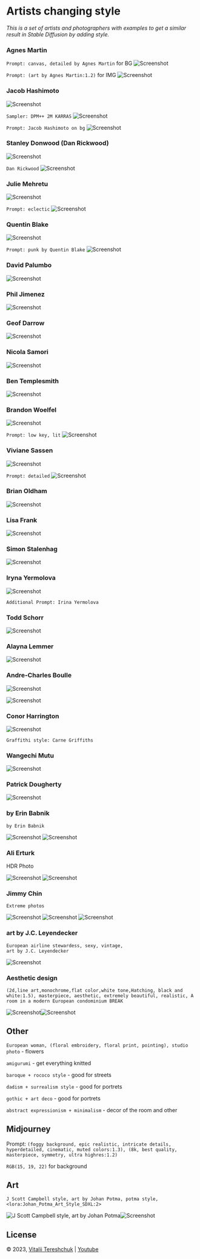 # Artists changing style

*This is a set of artists and photographers with examples to get a similar result in Stable Diffusion by adding style.*

### Agnes Martin

```Prompt: canvas, detailed by Agnes Martin``` for BG
![Screenshot](images/Agnes-Martin01.jpg)

```Prompt: (art by Agnes Martin:1.2)``` for IMG
![Screenshot](images/Agnes-Martin02.jpg)



### Jacob Hashimoto

![Screenshot](images/Jacob-Hashimoto01.jpg)

```Sampler: DPM++ 2M KARRAS```
![Screenshot](images/Jacob-Hashimoto02.jpg)

```Prompt: Jacob Hashimoto on bg```
![Screenshot](images/Jacob-Hashimoto03.jpg)



### Stanley Donwood (Dan Rickwood)

![Screenshot](images/Stanley-Donwood01.jpg)

```Dan Rickwood```
![Screenshot](images/Stanley-Donwood02.jpg)



### Julie Mehretu

![Screenshot](images/Julie-Mehretu01.jpg)

```Prompt: eclectic```
![Screenshot](images/Julie-Mehretu02.jpg)



### Quentin Blake

![Screenshot](images/Quentin-Blake01.jpg)

```Prompt: punk by Quentin Blake```
![Screenshot](images/Quentin-Blake02.jpg)



### David Palumbo

![Screenshot](images/David-Palumbo01.jpg)



### Phil Jimenez

![Screenshot](images/Phil-Jimenez01.jpg)



### Geof Darrow

![Screenshot](images/Geof-Darrow01.jpg)



### Nicola Samori

![Screenshot](images/Nicola-Samori01.jpg)



### Ben Templesmith

![Screenshot](images/Ben-Templesmith01.jpg)



### Brandon Woelfel

![Screenshot](images/Brandon-Woelfel01.jpg)

```Prompt: low key, lit```
![Screenshot](images/Brandon-Woelfel02.jpg)



### Viviane Sassen

![Screenshot](images/Viviane-Sassen01.jpg)

```Prompt: detailed```
![Screenshot](images/Viviane-Sassen02.jpg)



### Brian Oldham

![Screenshot](images/Brian-Oldham01.jpg)



### Lisa Frank

![Screenshot](images/Lisa-Frank01.jpg)



### Simon Stalenhag

![Screenshot](images/Simon-Stalenhag01.jpg)



### Iryna Yermolova

![Screenshot](images/Iryna-Yermolova01.jpg)

```Additional Prompt: Irina Yermolova```



### Todd Schorr

![Screenshot](images/Todd-Schorr01.jpg)



### Alayna Lemmer

![Screenshot](images/Alayna-Lemmer01.jpg)



### Andre-Charles Boulle

![Screenshot](images/Andre-Charles-Boulle01.jpg)

![Screenshot](images/Andre-Charles-Boulle02.jpg)



### Conor Harrington

![Screenshot](images/Conor-Harrington01.jpg)

``` Graffithi style: Carne Griffiths ```



### Wangechi Mutu

![Screenshot](images/Wangechi-Mutu01.jpg)



### Patrick Dougherty
![Screenshot](images/Patrick-Dougherty01.jpg)


### by Erin Babnik

```by Erin Babnik```

![Screenshot](images/by-Erin-Babnik01.jpg) ![Screenshot](images/by-Erin-Babnik02.jpg)


### Ali Erturk

HDR Photo

![Screenshot](images/Ali-Erturk01.jpg) ![Screenshot](images/Ali-Erturk02.jpg)

### Jimmy Chin

```Extreme photos```

![Screenshot](images/Jimmy-Chin01.jpg) ![Screenshot](images/Jimmy-Chin02.jpg) ![Screenshot](images/Jimmy-Chin03.jpg)


### art by J.C. Leyendecker

```
European airline stewardess, sexy, vintage, 
art by J.C. Leyendecker
```

![Screenshot](images/J_Scott_Campbell_Johan_Potma.jpg)

### Aesthetic design

```
(2d,line art,monochrome,flat color,white tone,Hatching, black and white:1.5), masterpiece, aesthetic, extremely beautiful, realistic, A room in a modern European condominium BREAK
```

![Screenshot](images/aesthetic_design01.jpg)![Screenshot](images/aesthetic_design02.jpg) 

## Other

```European woman, (floral embroidery, floral print, pointing), studio photo``` - flowers

```amigurumi``` - get everything knitted

```baroque + rococo style``` - good for streets

```dadism + surrealism style``` - good for portrets

```gothic + art deco``` - good for portrets

```abstract expressionism + minimalism``` - decor of the room and other

## Midjourney

Prompt: ```(foggy background, epic realistic, intricate details, hyperdetailed, cinematic, muted colors:1.3), (8k, best quality, masterpiece, symmetry, ultra highres:1.2)```

```RGB(15, 19, 22)``` for background


## Art

```
J Scott Campbell style, art by Johan Potma, potma style, <lora:Johan_Potma_Art_Style_SDXL:2>
```
![J Scott Campbell style, art by Johan Potma](images/J_Scott_Campbell_Johan_Potma.jpg)![Screenshot](images/J_Scott_Campbell_Johan_Potma.jpg) 

## License

&copy; 2023, [Vitalii Tereshchuk][home] | [Youtube][youtube]
<br />


[home]: http://dotoca.net

[paypal]: https://paypal.me/xvoland

[youtube]: https://youtube.com/@xvoland

[instagram]: https://www.instagram.com/xvoland/

